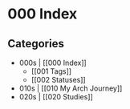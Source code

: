 # 000 Index

## Categories
- 000s | [[000 Index]]
	- [[001 Tags]]
	- [[002 Statuses]]
- 010s | [[010 My Arch Journey]]
- 020s | [[020 Studies]]
